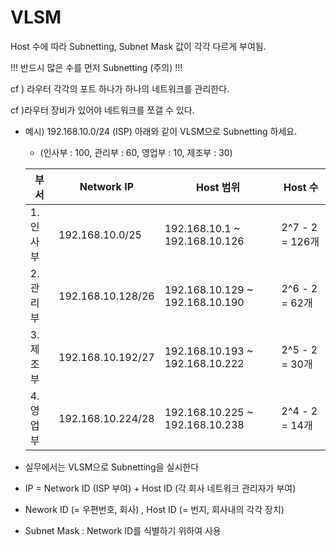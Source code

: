 # VLSM

Host 수에 따라 Subnetting, Subnet Mask 값이 각각 다르게 부여됨.

!!! 반드시 많은 수를 먼저 Subnetting (주의) !!!

cf ) 라우터 각각의 포트 하나가 하나의 네트워크를 관리한다.

cf )라우터 장비가 있어야 네트워크를 쪼갤 수 있다.

- 예시) 192.168.10.0/24 (ISP) 아래와 같이 VLSM으로 Subnetting 하세요.

  - (인사부 : 100, 관리부 : 60, 영업부 : 10, 제조부 : 30)
  
  | 부서      | Network IP        | Host 범위                       | Host 수         |
  | --------- | ----------------- | ------------------------------- | --------------- |
  | 1. 인사부 | 192.168.10.0/25   | 192.168.10.1 ~ 192.168.10.126   | 2^7 - 2 = 126개 |
  | 2. 관리부 | 192.168.10.128/26 | 192.168.10.129 ~ 192.168.10.190 | 2^6 - 2 = 62개  |
  | 3. 제조부 | 192.168.10.192/27 | 192.168.10.193 ~ 192.168.10.222 | 2^5 - 2 = 30개  |
  | 4. 영업부 | 192.168.10.224/28 | 192.168.10.225 ~ 192.168.10.238 | 2^4 - 2 = 14개  |
  
- 실무에서는 VLSM으로 Subnetting을 실시한다

- IP = Network ID (ISP 부여) + Host ID (각 회사 네트워크 관리자가 부여)

- Nework ID (= 우편번호, 회사) , Host ID (= 번지, 회사내의 각각 장치)

- Subnet Mask : Network ID를 식별하기 위하여 사용